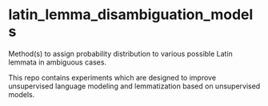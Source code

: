 # latin_lemma_disambiguation_models
Method(s) to assign probability distribution to various possible Latin lemmata in ambiguous cases.

This repo contains experiments which are designed to improve unsupervised language modeling and lemmatization based on unsupervised models.